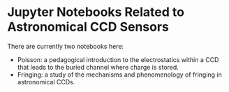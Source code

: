 # Jupyter Notebooks Related to Astronomical CCD Sensors

There are currently two notebooks here:
* Poisson: a pedagogical introduction to the electrostatics within a
CCD that leads to the buried channel where charge is stored.
* Fringing: a study of the mechanisms and phenomenology of fringing
in astronomical CCDs.
